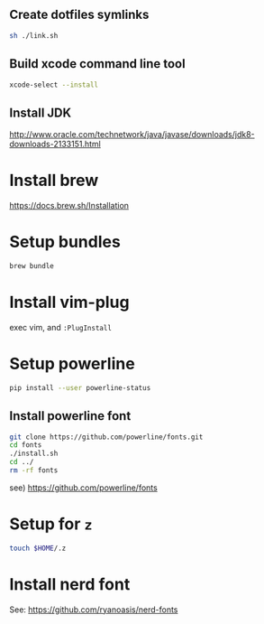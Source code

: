 ## Create dotfiles symlinks

```sh
sh ./link.sh
```

## Build xcode command line tool

```sh
xcode-select --install
```

## Install JDK

http://www.oracle.com/technetwork/java/javase/downloads/jdk8-downloads-2133151.html

# Install brew

https://docs.brew.sh/Installation

# Setup bundles

```sh
brew bundle
```

# Install vim-plug

exec vim, and `:PlugInstall`

# Setup powerline

```sh
pip install --user powerline-status
```

## Install powerline font

```sh
git clone https://github.com/powerline/fonts.git
cd fonts
./install.sh
cd ../
rm -rf fonts
```

see) https://github.com/powerline/fonts

# Setup for `z`

```sh
touch $HOME/.z
```

# Install nerd font

See: https://github.com/ryanoasis/nerd-fonts
